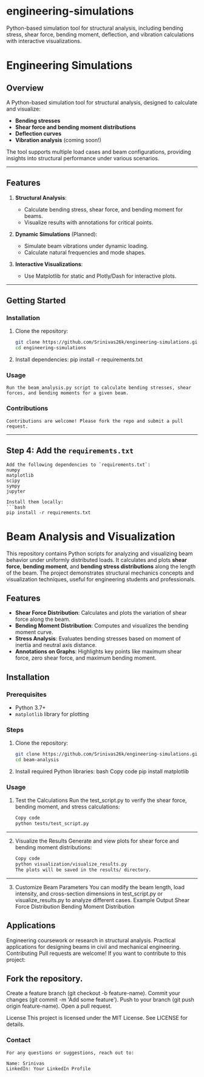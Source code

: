 # engineering-simulations
Python-based simulation tool for structural analysis, including bending stress, shear force, bending moment, deflection, and vibration calculations with interactive visualizations.

# Engineering Simulations

## Overview
A Python-based simulation tool for structural analysis, designed to calculate and visualize:
- **Bending stresses**
- **Shear force and bending moment distributions**
- **Deflection curves**
- **Vibration analysis** (coming soon!)

The tool supports multiple load cases and beam configurations, providing insights into structural performance under various scenarios.

---

## Features
1. **Structural Analysis**:
   - Calculate bending stress, shear force, and bending moment for beams.
   - Visualize results with annotations for critical points.

2. **Dynamic Simulations** (Planned):
   - Simulate beam vibrations under dynamic loading.
   - Calculate natural frequencies and mode shapes.

3. **Interactive Visualizations**:
   - Use Matplotlib for static and Plotly/Dash for interactive plots.
---

## Getting Started
### Installation
1. Clone the repository:
   ```bash
   git clone https://github.com/Srinivas26k/engineering-simulations.git
   cd engineering-simulations

2. Install dependencies:
    pip install -r requirements.txt

### Usage
    Run the beam_analysis.py script to calculate bending stresses, shear forces, and bending moments for a given beam.

### Contributions
    Contributions are welcome! Please fork the repo and submit a pull request.

---

## **Step 4: Add the `requirements.txt`**
    Add the following dependencies to `requirements.txt`:
    numpy 
    matplotlib 
    scipy 
    sympy   
    jupyter

    Install them locally:
    ```bash
    pip install -r requirements.txt

# Beam Analysis and Visualization

This repository contains Python scripts for analyzing and visualizing beam behavior under uniformly distributed loads. It calculates and plots **shear force**, **bending moment**, and **bending stress distributions** along the length of the beam. The project demonstrates structural mechanics concepts and visualization techniques, useful for engineering students and professionals.

## Features
- **Shear Force Distribution**: Calculates and plots the variation of shear force along the beam.
- **Bending Moment Distribution**: Computes and visualizes the bending moment curve.
- **Stress Analysis**: Evaluates bending stresses based on moment of inertia and neutral axis distance.
- **Annotations on Graphs**: Highlights key points like maximum shear force, zero shear force, and maximum bending moment.


## Installation
### Prerequisites
- Python 3.7+
- `matplotlib` library for plotting

### Steps
1. Clone the repository:
   ```bash
   git clone https://github.com/Srinivas26k/engineering-simulations.git
   cd beam-analysis

2. Install required Python libraries:
    bash
    Copy code
    pip install matplotlib

### Usage 
1. Test the Calculations
   Run the test_script.py to verify the shear force, bending moment, and stress calculations:
   ```bash
   Copy code
   python tests/test_script.py
---
2. Visualize the Results
   Generate and view plots for shear force and bending moment distributions:
   ```bash
   Copy code
   python visualization/visualize_results.py
   The plots will be saved in the results/ directory.
----
3. Customize Beam Parameters
   You can modify the beam length, load intensity, and cross-section dimensions in test_script.py or visualize_results.py to analyze different cases.
   Example Output
   Shear Force Distribution
    Bending Moment Distribution

 ## Applications
   Engineering coursework or research in structural analysis.
   Practical applications for designing beams in civil and mechanical engineering.
   Contributing
   Pull requests are welcome! If you want to contribute to this project:

## Fork the repository.
   Create a feature branch (git checkout -b feature-name).
   Commit your changes (git commit -m 'Add some feature').
   Push to your branch (git push origin feature-name).
   Open a pull request.
   
   License
   This project is licensed under the MIT License. See LICENSE for details.

### Contact
    For any questions or suggestions, reach out to:

    Name: Srinivas
    LinkedIn: Your LinkedIn Profile





